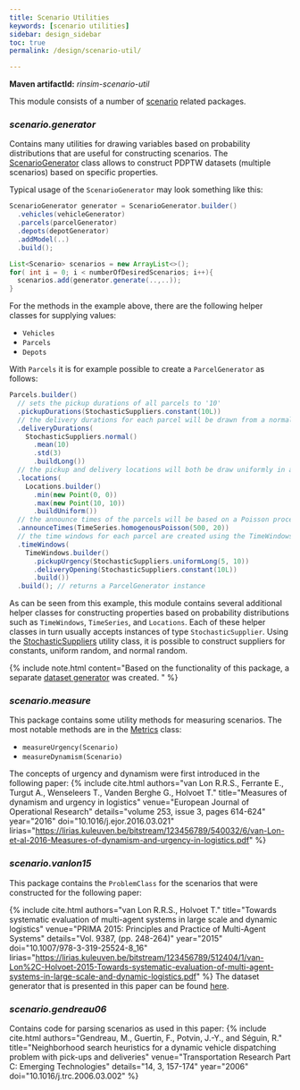 ```yaml
---
title: Scenario Utilities
keywords: [scenario utilities]
sidebar: design_sidebar
toc: true
permalink: /design/scenario-util/

---
```


__Maven artifactId:__ _rinsim-scenario-util_ 

This module consists of a number of [scenario](/design/scenario/) related packages.

### _scenario.generator_

Contains many utilities for drawing variables based on probability distributions that are useful for constructing scenarios. The [ScenarioGenerator](https://github.com/rinde/RinSim/blob/master/scenario-util/src/main/java/com/github/rinde/rinsim/scenario/generator/ScenarioGenerator.java) class allows to construct PDPTW datasets (multiple scenarios) based on specific properties. 

Typical usage of the `ScenarioGenerator` may look something like this:
```java
ScenarioGenerator generator = ScenarioGenerator.builder()
  .vehicles(vehicleGenerator)
  .parcels(parcelGenerator)
  .depots(depotGenerator)
  .addModel(..)
  .build();

List<Scenario> scenarios = new ArrayList<>();
for( int i = 0; i < numberOfDesiredScenarios; i++){
  scenarios.add(generator.generate(..,..));
}
```

For the methods in the example above, there are the following helper classes for supplying values:
 - `Vehicles`
 - `Parcels`
 - `Depots`

With `Parcels` it is for example possible to create a `ParcelGenerator` as follows:
```java
Parcels.builder()
  // sets the pickup durations of all parcels to '10'
  .pickupDurations(StochasticSuppliers.constant(10L))
  // the delivery durations for each parcel will be drawn from a normal distribution N(10,3) (rounded to a long value)
  .deliveryDurations(
    StochasticSuppliers.normal()
      .mean(10)
      .std(3)
      .buildLong())
  // the pickup and delivery locations will both be draw uniformly in a plane
  .locations(
    Locations.builder()
      .min(new Point(0, 0))
      .max(new Point(10, 10))
      .buildUniform())
  // the announce times of the parcels will be based on a Poisson process
  .announceTimes(TimeSeries.homogenousPoisson(500, 20))
  // the time windows for each parcel are created using the TimeWindows helper class
  .timeWindows(
    TimeWindows.builder()
      .pickupUrgency(StochasticSuppliers.uniformLong(5, 10))
      .deliveryOpening(StochasticSuppliers.constant(10L))
      .build())
  .build(); // returns a ParcelGenerator instance

```
As can be seen from this example, this module contains several additional helper classes for constructing properties based on probability distributions such as `TimeWindows`, `TimeSeries`, and `Locations`. Each of these helper classes in turn usually accepts instances of type `StochasticSupplier`. Using the [StochasticSuppliers](https://github.com/rinde/RinSim/blob/master/core/src/main/java/com/github/rinde/rinsim/util/StochasticSuppliers.java) utility class, it is possible to construct suppliers for constants, uniform random, and normal random.

{% include note.html content="Based on the functionality of this package, a separate [dataset generator](https://github.com/rinde/pdptw-dataset-generator/) was created. " %}

### _scenario.measure_

This package contains some utility methods for measuring scenarios. The most notable methods are in the [Metrics](https://github.com/rinde/RinSim/blob/master/scenario-util/src/main/java/com/github/rinde/rinsim/scenario/measure/Metrics.java) class:

 - `measureUrgency(Scenario)`
 - `measureDynamism(Scenario)`

The concepts of urgency and dynamism were first introduced in the following paper:
{% include cite.html authors="van Lon R.R.S., Ferrante E., Turgut A., Wenseleers T., Vanden Berghe G., Holvoet T." title="Measures of dynamism and urgency in logistics" venue="European Journal of Operational Research" details="volume 253, issue 3, pages 614-624" year="2016" doi="10.1016/j.ejor.2016.03.021" lirias="https://lirias.kuleuven.be/bitstream/123456789/540032/6/van-Lon-et-al-2016-Measures-of-dynamism-and-urgency-in-logistics.pdf" %}

### _scenario.vanlon15_

This package contains the `ProblemClass` for the scenarios that were constructed for the following paper:

{% include cite.html authors="van Lon R.R.S., Holvoet T." title="Towards systematic evaluation of multi-agent systems in large scale and dynamic logistics" venue="PRIMA 2015: Principles and Practice of Multi-Agent Systems" details="Vol. 9387, (pp. 248-264)" year="2015" doi="10.1007/978-3-319-25524-8_16" lirias="https://lirias.kuleuven.be/bitstream/123456789/512404/1/van-Lon%2C-Holvoet-2015-Towards-systematic-evaluation-of-multi-agent-systems-in-large-scale-and-dynamic-logistics.pdf" %}
The dataset generator that is presented in this paper can be found [here](https://github.com/rinde/pdptw-dataset-generator/).

### _scenario.gendreau06_
Contains code for parsing scenarios as used in this paper:
{% include cite.html authors="Gendreau, M., Guertin, F., Potvin, J.-Y., and Séguin, R." title="Neighborhood search heuristics for a dynamic vehicle dispatching problem with pick-ups and deliveries" venue="Transportation Research Part C: Emerging Technologies" details="14, 3, 157-174" year="2006" doi="10.1016/j.trc.2006.03.002" %}


